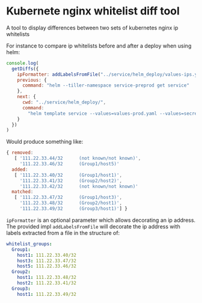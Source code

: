 # Kubernete nginx whitelist diff tool

A tool to display differences between two sets of kubernetes nginx ip whitelists

For instance to compare ip whitelists before and after a deploy when using helm:

```js
console.log(
  getDiffs({
    ipFormatter: addLabelsFromFile("../service/helm_deploy/values-ips.yml"),
    previous: {
      command: "helm --tiller-namespace service-preprod get service"
    },
    next: {
      cwd: "../service/helm_deploy/",
      command:
        "helm template service --values=values-prod.yaml --values=secrets-example.yaml --values=values-ips.yml"
    }
  })
)
```

Would produce something like: 

```js
{ removed:
   [ '111.22.33.44/32      (not known/not known)',
     '111.22.33.46/32      (Group1/host5)'
  added:
   [ '111.22.33.40/32      (Group1/host1)',
     '111.22.33.41/32      (Group2/host2)',
     '111.22.33.42/32      (not known/not known)'
  matched:
   [ '111.22.33.47/32      (Group1/host3)',
     '111.22.33.48/32      (Group2/host1)',
     '111.22.33.49/32      (Group3/host1)'] }
```

`ipFormatter` is an optional parameter which allows decorating an ip address. 
The provided impl `addLabelsFromFile` will decorate the ip address with labels extracted from a file in the structure of: 

```yaml
whitelist_groups:
  Group1:
    host1: 111.22.33.40/32
    host3: 111.22.33.47/32
    host5: 111.22.33.46/32
  Group2:
    host1: 111.22.33.48/32
    host2: 111.22.33.41/32
  Group3:
    host1: 111.22.33.49/32
```
